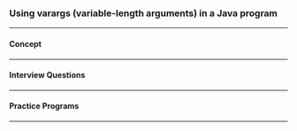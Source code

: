 
### Using varargs (variable-length arguments) in a Java program

---

#### Concept

---

#### Interview Questions

---

#### Practice Programs

---